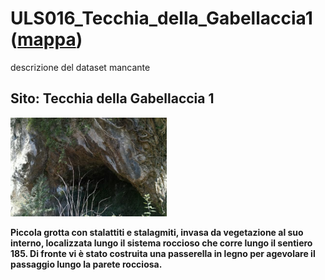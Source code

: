 # ULS016_Tecchia_della_Gabellaccia1 ([mappa](https://umap.openstreetmap.fr/it/map/uls016_tecchia_della_gabellaccia1_1075586?scaleControl=false&miniMap=false&scrollWheelZoom=false&zoomControl=true&editMode=disabled&moreControl=true&searchControl=null&tilelayersControl=null&embedControl=null&datalayersControl=true&onLoadPanel=none&captionBar=false&captionMenus=true))
descrizione del dataset mancante
## Sito: Tecchia della Gabellaccia 1
[<img src='/vignettes/X7r2YzXf.jpg' width='250'/>](/vignettes/X7r2YzXf.jpg) 

**Piccola grotta con stalattiti e stalagmiti, invasa da vegetazione al suo interno, localizzata lungo il sistema roccioso che corre lungo il sentiero 185. Di fronte vi è stato costruita una passerella in legno per agevolare il passaggio lungo la parete rocciosa.**
